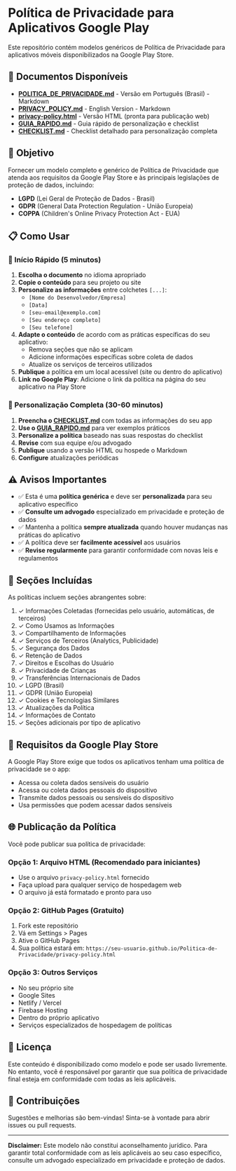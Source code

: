 # Política de Privacidade para Aplicativos Google Play

Este repositório contém modelos genéricos de Política de Privacidade para aplicativos móveis disponibilizados na Google Play Store.

## 📄 Documentos Disponíveis

- **[POLITICA_DE_PRIVACIDADE.md](POLITICA_DE_PRIVACIDADE.md)** - Versão em Português (Brasil) - Markdown
- **[PRIVACY_POLICY.md](PRIVACY_POLICY.md)** - English Version - Markdown
- **[privacy-policy.html](privacy-policy.html)** - Versão HTML (pronta para publicação web)
- **[GUIA_RAPIDO.md](GUIA_RAPIDO.md)** - Guia rápido de personalização e checklist
- **[CHECKLIST.md](CHECKLIST.md)** - Checklist detalhado para personalização completa

## 🎯 Objetivo

Fornecer um modelo completo e genérico de Política de Privacidade que atenda aos requisitos da Google Play Store e às principais legislações de proteção de dados, incluindo:

- **LGPD** (Lei Geral de Proteção de Dados - Brasil)
- **GDPR** (General Data Protection Regulation - União Europeia)
- **COPPA** (Children's Online Privacy Protection Act - EUA)

## 📋 Como Usar

### 🚀 Início Rápido (5 minutos)

1. **Escolha o documento** no idioma apropriado
2. **Copie o conteúdo** para seu projeto ou site
3. **Personalize as informações** entre colchetes `[...]`:
   - `[Nome do Desenvolvedor/Empresa]`
   - `[Data]`
   - `[seu-email@exemplo.com]`
   - `[Seu endereço completo]`
   - `[Seu telefone]`
4. **Adapte o conteúdo** de acordo com as práticas específicas do seu aplicativo:
   - Remova seções que não se aplicam
   - Adicione informações específicas sobre coleta de dados
   - Atualize os serviços de terceiros utilizados
5. **Publique** a política em um local acessível (site ou dentro do aplicativo)
6. **Link no Google Play**: Adicione o link da política na página do seu aplicativo na Play Store

### 🎯 Personalização Completa (30-60 minutos)

1. **Preencha o [CHECKLIST.md](CHECKLIST.md)** com todas as informações do seu app
2. **Use o [GUIA_RAPIDO.md](GUIA_RAPIDO.md)** para ver exemplos práticos
3. **Personalize a política** baseado nas suas respostas do checklist
4. **Revise** com sua equipe e/ou advogado
5. **Publique** usando a versão HTML ou hospede o Markdown
6. **Configure** atualizações periódicas

## ⚠️ Avisos Importantes

- ✅ Esta é uma **política genérica** e deve ser **personalizada** para seu aplicativo específico
- ✅ **Consulte um advogado** especializado em privacidade e proteção de dados
- ✅ Mantenha a política **sempre atualizada** quando houver mudanças nas práticas do aplicativo
- ✅ A política deve ser **facilmente acessível** aos usuários
- ✅ **Revise regularmente** para garantir conformidade com novas leis e regulamentos

## 🔧 Seções Incluídas

As políticas incluem seções abrangentes sobre:

1. ✓ Informações Coletadas (fornecidas pelo usuário, automáticas, de terceiros)
2. ✓ Como Usamos as Informações
3. ✓ Compartilhamento de Informações
4. ✓ Serviços de Terceiros (Analytics, Publicidade)
5. ✓ Segurança dos Dados
6. ✓ Retenção de Dados
7. ✓ Direitos e Escolhas do Usuário
8. ✓ Privacidade de Crianças
9. ✓ Transferências Internacionais de Dados
10. ✓ LGPD (Brasil)
11. ✓ GDPR (União Europeia)
12. ✓ Cookies e Tecnologias Similares
13. ✓ Atualizações da Política
14. ✓ Informações de Contato
15. ✓ Seções adicionais por tipo de aplicativo

## 📱 Requisitos da Google Play Store

A Google Play Store exige que todos os aplicativos tenham uma política de privacidade se o app:

- Acessa ou coleta dados sensíveis do usuário
- Acessa ou coleta dados pessoais do dispositivo
- Transmite dados pessoais ou sensíveis do dispositivo
- Usa permissões que podem acessar dados sensíveis

## 🌐 Publicação da Política

Você pode publicar sua política de privacidade:

### Opção 1: Arquivo HTML (Recomendado para iniciantes)
- Use o arquivo `privacy-policy.html` fornecido
- Faça upload para qualquer serviço de hospedagem web
- O arquivo já está formatado e pronto para uso

### Opção 2: GitHub Pages (Gratuito)
1. Fork este repositório
2. Vá em Settings > Pages
3. Ative o GitHub Pages
4. Sua política estará em: `https://seu-usuario.github.io/Politica-de-Privacidade/privacy-policy.html`

### Opção 3: Outros Serviços
- No seu próprio site
- Google Sites
- Netlify / Vercel
- Firebase Hosting
- Dentro do próprio aplicativo
- Serviços especializados de hospedagem de políticas

## 📝 Licença

Este conteúdo é disponibilizado como modelo e pode ser usado livremente. No entanto, você é responsável por garantir que sua política de privacidade final esteja em conformidade com todas as leis aplicáveis.

## 🤝 Contribuições

Sugestões e melhorias são bem-vindas! Sinta-se à vontade para abrir issues ou pull requests.

---

**Disclaimer:** Este modelo não constitui aconselhamento jurídico. Para garantir total conformidade com as leis aplicáveis ao seu caso específico, consulte um advogado especializado em privacidade e proteção de dados.
